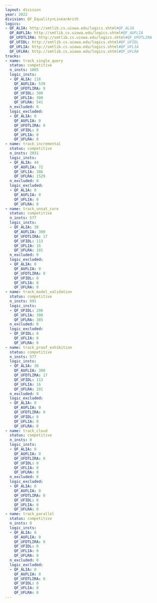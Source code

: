 ```yaml
---
layout: division
year: 2022
division: QF_Equality+LinearArith
logics: 
- QF_ALIA: http://smtlib.cs.uiowa.edu/logics.shtml#QF_ALIA
  QF_AUFLIA: http://smtlib.cs.uiowa.edu/logics.shtml#QF_AUFLIA
  QF_UFDTLIRA: http://smtlib.cs.uiowa.edu/logics.shtml#QF_UFDTLIRA
  QF_UFIDL: http://smtlib.cs.uiowa.edu/logics.shtml#QF_UFIDL
  QF_UFLIA: http://smtlib.cs.uiowa.edu/logics.shtml#QF_UFLIA
  QF_UFLRA: http://smtlib.cs.uiowa.edu/logics.shtml#QF_UFLRA
tracks:
- name: track_single_query
  status: competitive
  n_insts: 1805
  logic_insts:
  - QF_ALIA: 116
    QF_AUFLIA: 539
    QF_UFDTLIRA: 9
    QF_UFIDL: 300
    QF_UFLIA: 300
    QF_UFLRA: 541
  n_excluded: 0
  logic_excluded:
  - QF_ALIA: 0
    QF_AUFLIA: 0
    QF_UFDTLIRA: 0
    QF_UFIDL: 0
    QF_UFLIA: 0
    QF_UFLRA: 0
- name: track_incremental
  status: competitive
  n_insts: 2031
  logic_insts:
  - QF_ALIA: 44
    QF_AUFLIA: 72
    QF_UFLIA: 386
    QF_UFLRA: 1529
  n_excluded: 0
  logic_excluded:
  - QF_ALIA: 0
    QF_AUFLIA: 0
    QF_UFLIA: 0
    QF_UFLRA: 0
- name: track_unsat_core
  status: competitive
  n_insts: 577
  logic_insts:
  - QF_ALIA: 30
    QF_AUFLIA: 300
    QF_UFDTLIRA: 17
    QF_UFIDL: 113
    QF_UFLIA: 16
    QF_UFLRA: 101
  n_excluded: 0
  logic_excluded:
  - QF_ALIA: 0
    QF_AUFLIA: 0
    QF_UFDTLIRA: 0
    QF_UFIDL: 0
    QF_UFLIA: 0
    QF_UFLRA: 0
- name: track_model_validation
  status: competitive
  n_insts: 891
  logic_insts:
  - QF_UFIDL: 206
    QF_UFLIA: 300
    QF_UFLRA: 385
  n_excluded: 0
  logic_excluded:
  - QF_UFIDL: 0
    QF_UFLIA: 0
    QF_UFLRA: 0
- name: track_proof_exhibition
  status: competitive
  n_insts: 577
  logic_insts:
  - QF_ALIA: 30
    QF_AUFLIA: 300
    QF_UFDTLIRA: 17
    QF_UFIDL: 113
    QF_UFLIA: 16
    QF_UFLRA: 101
  n_excluded: 0
  logic_excluded:
  - QF_ALIA: 0
    QF_AUFLIA: 0
    QF_UFDTLIRA: 0
    QF_UFIDL: 0
    QF_UFLIA: 0
    QF_UFLRA: 0
- name: track_cloud
  status: competitive
  n_insts: 0
  logic_insts:
  - QF_ALIA: 0
    QF_AUFLIA: 0
    QF_UFDTLIRA: 0
    QF_UFIDL: 0
    QF_UFLIA: 0
    QF_UFLRA: 0
  n_excluded: 0
  logic_excluded:
  - QF_ALIA: 0
    QF_AUFLIA: 0
    QF_UFDTLIRA: 0
    QF_UFIDL: 0
    QF_UFLIA: 0
    QF_UFLRA: 0
- name: track_parallel
  status: competitive
  n_insts: 0
  logic_insts:
  - QF_ALIA: 0
    QF_AUFLIA: 0
    QF_UFDTLIRA: 0
    QF_UFIDL: 0
    QF_UFLIA: 0
    QF_UFLRA: 0
  n_excluded: 0
  logic_excluded:
  - QF_ALIA: 0
    QF_AUFLIA: 0
    QF_UFDTLIRA: 0
    QF_UFIDL: 0
    QF_UFLIA: 0
    QF_UFLRA: 0
---
```


